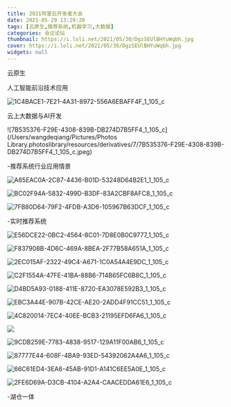 ```yaml
---
title: 2021阿里云开发者大会
date: 2021-05-29 13:29:20
tags: [云原生,推荐系统,机器学习,大数据]
categories: 会议论坛
thumbnail: https://i.loli.net/2021/05/30/DgzSEUlBHYuWqbh.jpg
cover: https://i.loli.net/2021/05/30/DgzSEUlBHYuWqbh.jpg
widgets: null
---
```


<!--more-->

云原生

人工智能前沿技术应用

![1C4BACE1-7E21-4A31-8972-556A6EBAFF4F_1_105_c](https://i.loli.net/2021/05/30/tIEadNjhf2F6kBx.jpg)



云上大数据与AI开发

![7B535376-F29E-4308-839B-DB274D7B5FF4_1_105_c](/Users/wangdeqiang/Pictures/Photos Library.photoslibrary/resources/derivatives/7/7B535376-F29E-4308-839B-DB274D7B5FF4_1_105_c.jpeg)

-推荐系统行业应用情景

![A65EAC0A-2C87-4436-B01D-53248D64B2E1_1_105_c](https://i.loli.net/2021/05/30/plKhDyf8YSBs3QO.jpg)

![BC02F94A-5832-499D-B3DF-83A2CBF8AFC8_1_105_c](https://i.loli.net/2021/05/30/WZlOyFdXVjJzb1m.jpg)

![7FB80D64-79F2-4FDB-A3D6-105967B63DCF_1_105_c](https://i.loli.net/2021/05/30/u7neBLN5DR23a49.jpg)

-实时推荐系统

![E56DCE22-0BC2-4564-8C01-7D8E0B0C9777_1_105_c](https://i.loli.net/2021/05/30/buWcI1HVFzitCP9.jpg)

![F837908B-4D6C-469A-8BEA-2F77B58A651A_1_105_c](https://i.loli.net/2021/05/30/lbBhYST1HEsdKAI.jpg)

![2EC015AF-2322-49C4-A671-1C0A54A4E9DC_1_105_c](https://i.loli.net/2021/05/30/ud7lSb8kPzTqCnt.jpg)

![C2F1554A-47FE-41BA-88B6-714B65FC6B8C_1_105_c](https://i.loli.net/2021/05/30/zdOt9A4Hqwa72lm.jpg)

![D4BD5A93-0188-411E-8720-EA3078E592B3_1_105_c](https://i.loli.net/2021/05/30/U1Fcza2SL9rjHRP.jpg)

![EBC3A44E-907B-42CE-AE20-2ADD4F91CC51_1_105_c](https://i.loli.net/2021/05/30/GHd5Fc7aS6NQOkh.jpg)

![4C820014-7EC4-40EE-BCB3-21195EFD6FA6_1_105_c](https://i.loli.net/2021/05/30/nHzK896u351vqwI.jpg)

![](https://i.loli.net/2021/05/30/4wb5MLsHJDWKjyq.jpg)

![9CDB259E-7783-4838-9517-129A11F00AB6_1_105_c](https://i.loli.net/2021/05/30/NORKhSvsDdWVrZk.jpg)

![87777E44-608F-4BA9-93ED-54392062A4A6_1_105_c](https://i.loli.net/2021/05/30/jD8ovT4VWHzuEtk.jpg)

![66C61ED4-3EA6-45AB-91D1-A141C6EE5A0E_1_105_c](https://i.loli.net/2021/05/30/DQ9rMsJwHEBSRWa.jpg)

![2FE6D69A-D3CB-4104-A2A4-CAACEDDA61E6_1_105_c](https://i.loli.net/2021/05/30/fgCFHWYyEex7hZ9.jpg)

-湖仓一体

